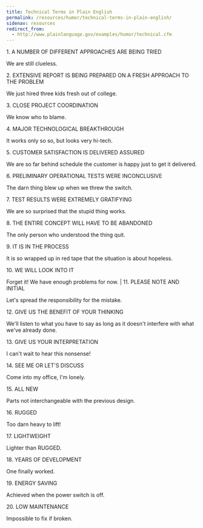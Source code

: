 ```yaml
---
title: Technical Terms in Plain English
permalink: /resources/humor/technical-terms-in-plain-english/
sidenav: resources
redirect_from:
  - http://www.plainlanguage.gov/examples/humor/technical.cfm
---
```


1\. A NUMBER OF DIFFERENT APPROACHES ARE BEING TRIED

We are still clueless.

2\. EXTENSIVE REPORT IS BEING PREPARED ON A FRESH APPROACH TO THE PROBLEM

We just hired three kids fresh out of college.

3\. CLOSE PROJECT COORDINATION

We know who to blame.

4\. MAJOR TECHNOLOGICAL BREAKTHROUGH

It works only so so, but looks very hi-tech.

5\. CUSTOMER SATISFACTION IS DELIVERED ASSURED

We are so far behind schedule the customer is happy just to get it delivered.

6\. PRELIMINARY OPERATIONAL TESTS WERE INCONCLUSIVE

The darn thing blew up when we threw the switch.

7\. TEST RESULTS WERE EXTREMELY GRATIFYING

We are so surprised that the stupid thing works.

8\. THE ENTIRE CONCEPT WILL HAVE TO BE ABANDONED

The only person who understood the thing quit.

9\. IT IS IN THE PROCESS

It is so wrapped up in red tape that the situation is about hopeless.

10\. WE WILL LOOK INTO IT

Forget it! We have enough problems for now. | 11\. PLEASE NOTE AND INITIAL

Let's spread the responsibility for the mistake.

12\. GIVE US THE BENEFIT OF YOUR THINKING

We'll listen to what you have to say as long as it doesn't interfere with what we've already done.

13\. GIVE US YOUR INTERPRETATION

I can't wait to hear this nonsense!

14\. SEE ME OR LET'S DISCUSS

Come into my office, I'm lonely.

15\. ALL NEW

Parts not interchangeable with the previous design.

16\. RUGGED

Too darn heavy to lift!

17\. LIGHTWEIGHT

Lighter than RUGGED.

18\. YEARS OF DEVELOPMENT

One finally worked.

19\. ENERGY SAVING

Achieved when the power switch is off.

20\. LOW MAINTENANCE

Impossible to fix if broken.
